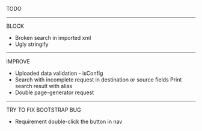 
TODO

_____
BLOCK
- Broken search in imported xml
- Ugly stringify

_______
IMPROVE
- Uploaded data validation - isConfig
- Search with incomplete request in destination or source fields
Print search result with alias
- Double page-generator request

________________________
TRY TO FIX BOOTSTRAP BUG 
- Requirement double-click the button in nav

